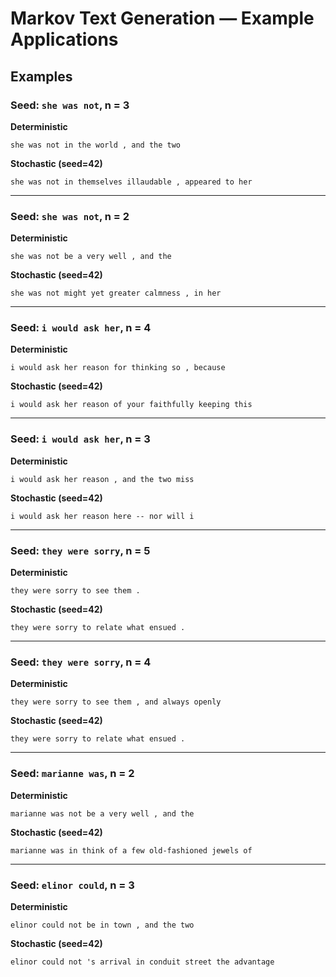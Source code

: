 # Markov Text Generation — Example Applications


## Examples

### Seed: `she was not`, n = 3

**Deterministic**

```
she was not in the world , and the two
```


**Stochastic (seed=42)**

```
she was not in themselves illaudable , appeared to her
```

---


### Seed: `she was not`, n = 2

**Deterministic**

```
she was not be a very well , and the
```


**Stochastic (seed=42)**

```
she was not might yet greater calmness , in her
```

---


### Seed: `i would ask her`, n = 4

**Deterministic**

```
i would ask her reason for thinking so , because
```


**Stochastic (seed=42)**

```
i would ask her reason of your faithfully keeping this
```

---


### Seed: `i would ask her`, n = 3

**Deterministic**

```
i would ask her reason , and the two miss
```


**Stochastic (seed=42)**

```
i would ask her reason here -- nor will i
```

---


### Seed: `they were sorry`, n = 5

**Deterministic**

```
they were sorry to see them .
```


**Stochastic (seed=42)**

```
they were sorry to relate what ensued .
```

---


### Seed: `they were sorry`, n = 4

**Deterministic**

```
they were sorry to see them , and always openly
```


**Stochastic (seed=42)**

```
they were sorry to relate what ensued .
```

---


### Seed: `marianne was`, n = 2

**Deterministic**

```
marianne was not be a very well , and the
```


**Stochastic (seed=42)**

```
marianne was in think of a few old-fashioned jewels of
```

---


### Seed: `elinor could`, n = 3

**Deterministic**

```
elinor could not be in town , and the two
```


**Stochastic (seed=42)**

```
elinor could not 's arrival in conduit street the advantage
```
